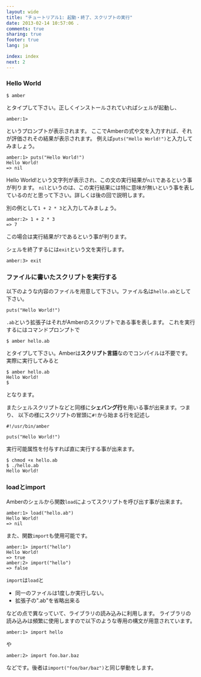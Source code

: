```yaml
---
layout: wide
title: "チュートリアル1: 起動・終了、スクリプトの実行"
date: 2013-02-14 10:57:06 .
comments: true
sharing: true
footer: true
lang: ja

index: index
next: 2
---
```


### Hello World

    $ amber

とタイプして下さい。正しくインストールされていればシェルが起動し、

    amber:1>

というプロンプトが表示されます。
ここでAmberの式や文を入力すれば、それが評価されその結果が表示されます。
例えば`puts("Hello World!")`と入力してみましょう。

    amber:1> puts("Hello World!")
    Hello World!
    => nil

Hello World!という文字列が表示され、この文の実行結果が`nil`であるという事が判ります。
`nil`というのは、この実行結果には特に意味が無いという事を表しているのだと思って下さい。詳しくは後の回で説明します。

別の例として`1 + 2 * 3`と入力してみましょう。

    amber:2> 1 + 2 * 3
    => 7

この場合は実行結果が`7`であるという事が判ります。

シェルを終了するには`exit`という文を実行します。

    amber:3> exit


### ファイルに書いたスクリプトを実行する

以下のような内容のファイルを用意して下さい。ファイル名は`hello.ab`として下さい。

    puts("Hello World!")

`.ab`という拡張子はそれがAmberのスクリプトである事を表します。
これを実行するにはコマンドプロンプトで

    $ amber hello.ab

とタイプして下さい。Amberは**スクリプト言語**なのでコンパイルは不要です。
実際に実行してみると

    $ amber hello.ab
    Hello World!
    $

となります。

またシェルスクリプトなどと同様に**シェバング行**を用いる事が出来ます。つまり、
以下の様にスクリプトの冒頭に`#!`から始まる行を記述し

    #!/usr/bin/amber

    puts("Hello World!")

実行可能属性を付与すれば直に実行する事が出来ます。

    $ chmod +x hello.ab
    $ ./hello.ab
    Hello World!

### loadとimport

Amberのシェルから関数`load`によってスクリプトを呼び出す事が出来ます。

    amber:1> load("hello.ab")
    Hello World!
    => nil

また、関数`import`も使用可能です。

    amber:1> import("hello")
    Hello World!
    => true
    amber:2> import("hello")
    => false

`import`は`load`と

* 同一のファイルは1度しか実行しない。
* 拡張子の".ab"を省略出来る

などの点で異なっていて、ライブラリの読み込みに利用します。
ライブラリの読み込みは頻繁に使用しますので以下のような専用の構文が用意されています。

    amber:1> import hello

や

    amber:2> import foo.bar.baz

などです。後者は`import("foo/bar/baz")`と同じ挙動をします。
